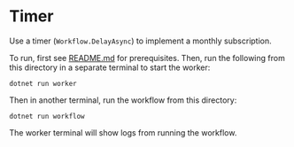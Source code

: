 # Timer

Use a timer (`Workflow.DelayAsync`) to implement a monthly subscription.

To run, first see [README.md](../../README.md) for prerequisites. Then, run the following from this directory
in a separate terminal to start the worker:

    dotnet run worker

Then in another terminal, run the workflow from this directory:

    dotnet run workflow

The worker terminal will show logs from running the workflow.
